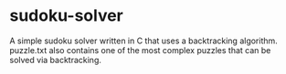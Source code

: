 sudoku-solver
=============

A simple sudoku solver written in C that uses a backtracking algorithm. puzzle.txt also contains one of the most complex puzzles that can be solved via backtracking.
